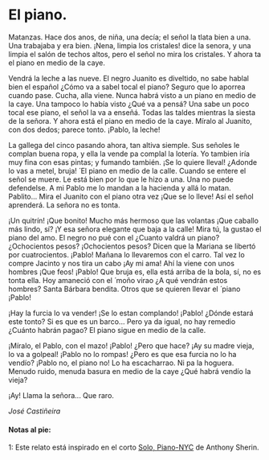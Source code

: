 # El piano.

Matanzas. Hace dos anos, de niña, una decía; el señol la tlata bien a una. Una trabajaba y era bien.
¡Nena, limpia los cristales! dice la senora, y una limpia el salón de techos altos, pero el señol no
mira los cristales. Y ahora ta el piano en medio de la caye.

Vendrá la leche a las nueve. El negro Juanito es diveltido, no sabe hablal bien el español ¿Cómo
va a sabel tocal el piano? Seguro que lo aporrea cuando pase. Cucha, alla viene. Nunca habrá
visto a un piano en medio de la caye. Una tampoco lo había visto ¿Qué va a pensá? Una sabe
un poco tocal ese piano, el señol la va a enseñá. Todas las taldes mientras la siesta de la señora. Y
ahora está el piano en medio de la caye. Míralo al Juanito, con dos dedos; parece tonto. ¡Pablo, la
leche!

La gallega del cinco pasando ahora, tan altiva siemple. Sus señoles le complan buena ropa, y ella
la vende pa complal la lotería. Yo tambien iría muy fina con esas pintas; y fumando también. ¡Se
lo quiere lleval! ¿Adonde lo vas a metel, bruja! 
́
El piano en medio de la calle. Cuando se entere el señol se muere. Le está bien por lo que le hizo
a una. Una no puede defendelse. A mi Pablo me lo mandan a la hacienda y allá lo matan.
Pablito... Mira el Juanito con el piano otra vez ¡Que se lo lleve! Así el señol aprenderá. La señora
no es tonta.

¡Un quitrín! ¡Que bonito! Mucho más hermoso que las volantas ¡Que caballo más lindo, sí? ¡Y
esa señora elegante que baja a la calle! Mira tú, la gustao el piano del amo. El negro no pué
con el ¿Cuanto valdrá un piano? ¿Ochocientos pesos? ¡Ochocientos pesos? Dicen que
la Mariana se libertó por cuatrocientos. ¡Pablo! Mañana lo llevaremos con el carro. Tal vez lo
compre Jacinto y nos tira un cabo ¡Ay mi ama! Ahí la viene con unos hombres ¡Que feos!
¡Pablo! Que bruja es, ella está arriba de la bola, sí, no es tonta ella. Hoy amaneció con el  ́
moño virao ¿A qué vendrán estos hombres? Santa Bárbara bendita. Otros que se quieren llevar el  ́
piano ¡Pablo!

¡Hay la furcia lo va vender! ¡Se lo estan complando! ¡Pablo! ¿Dónde estará este tonto? Si es que
es un barco... Pero ya da igual, no hay remedio ¿Cuánto habrán pagao? El piano sigue en medio
de la calle.

¡Míralo, el Pablo, con el mazo! ¡Pablo! ¿Pero que hace? ¡Ay su madre vieja, lo va a golpeal! ¡Pablo
no lo rompas! ¿Pero es que esa furcia no lo ha vendío? ¡Pablo no, el piano no! Lo ha escacharrao.
Ni pa la hoguera. Menudo ruido, menuda basura en medio de la caye ¿Qué habrá vendío la vieja?

¡Ay! Llama la señora... Que raro.


*José Castiñeira*

#### Notas al pie:

<a name="1"> 1</a>: Este relato está inspirado en el corto [Solo, Piano-NYC](https://vimeo.com/69386989) de Anthony Sherin.
